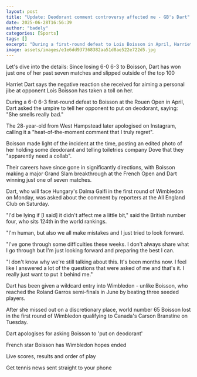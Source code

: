 ```yaml
---
layout: post
title: "Update: Deodorant comment controversy affected me - GB's Dart"
date: 2025-06-28T16:56:39
author: "badely"
categories: [Sports]
tags: []
excerpt: "During a first-round defeat to Lois Boisson in April, Harriet Dart asked the umpire to tell her opponent to put on deodorant, saying - 'She smells real"
image: assets/images/e1e6dd937368382aa51d8ae522e722d5.jpg
---
```


Let's dive into the details: Since losing 6-0 6-3 to Boisson, Dart has won just one of her past seven matches and slipped outside of the top 100

Harriet Dart says the negative reaction she received for aiming a personal jibe at opponent Lois Boisson has taken a toll on her.

During a 6-0 6-3 first-round defeat to Boisson at the Rouen Open in April, Dart asked the umpire to tell her opponent to put on deodorant, saying: "She smells really bad."

The 28-year-old from West Hampstead later apologised on Instagram, calling it a "heat-of-the-moment comment that I truly regret".

Boisson made light of the incident at the time, posting an edited photo of her holding some deodorant and telling toiletries company Dove that they "apparently need a collab".

Their careers have since gone in significantly directions, with Boisson making a major Grand Slam breakthrough at the French Open and Dart winning just one of seven matches.

Dart, who will face Hungary's Dalma Galfi in the first round of Wimbledon on Monday, was asked about the comment by reporters at the All England Club on Saturday.

"I'd be lying if [I said] it didn't affect me a little bit," said the British number four, who sits 124th in the world rankings.

"I'm human, but also we all make mistakes and I just tried to look forward.

"I've gone through some difficulties these weeks. I don't always share what I go through but I'm just looking forward and preparing the best I can.

"I don't know why we're still talking about this. It's been months now. I feel like I answered a lot of the questions that were asked of me and that's it. I really just want to put it behind me."

Dart has been given a wildcard entry into Wimbledon - unlike Boisson, who reached the Roland Garros semi-finals in June by beating three seeded players.

After she missed out on a discretionary place, world number 65 Boisson lost in the first round of Wimbledon qualifying to Canada's Carson Branstine on Tuesday.

Dart apologises for asking Boisson to 'put on deodorant'

French star Boisson has Wimbledon hopes ended

Live scores, results and order of play

Get tennis news sent straight to your phone

